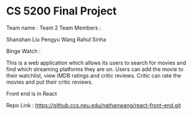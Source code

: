 # CS 5200 Final Project

Team name : Team 2
Team Members : 

Shanshan Liu
Pengyu Wang
Rahul Sinha

Binge Watch : 

This is a web application which allows its users to search for movies and find which streaming platforms they are on. 
Users can add the movie to their watchlist, view IMDB ratings and critic reviews.
Critic can rate the movies and put their critic reviews.

Front end is in React 

Repo Link : https://github.ccs.neu.edu/nathanwang/react-front-end.git




